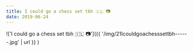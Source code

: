 ```yaml
---
title: I could go a chess set tbh 🇮🇱 📷
date: 2019-06-24
---
```


!['I could go a chess set tbh 🇮🇱 📷']({{ '/img/21Icouldgoachesssettbh------.jpg' | url }} )
<br>

